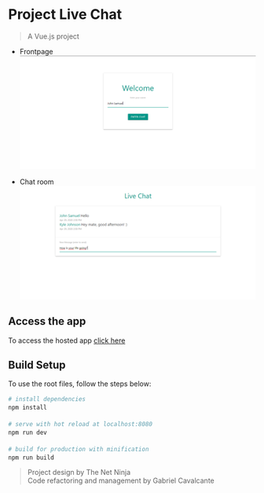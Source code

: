 # Project Live Chat
> A Vue.js project

- Frontpage
![frontpage](images/frontpage.png)

- Chat room
![chat](images/chat.png)

## Access the app
To access the hosted app [click here](https://vuejs-project-live-chat.firebaseapp.com)

## Build Setup
To use the root files, follow the steps below:
``` bash
# install dependencies
npm install

# serve with hot reload at localhost:8080
npm run dev

# build for production with minification
npm run build

```
> Project design by The Net Ninja <br>
> Code refactoring and management by Gabriel Cavalcante
